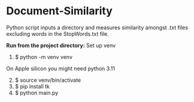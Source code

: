 # Document-Similarity
Python script inputs a directory and measures similarity amongst .txt files excluding words in the StopWords.txt file.

**Run from the project directory:**
Set up venv

1. $ python -m venv venv

On Apple silicon you might need python 3.11

2. $ source venv/bin/activate
3. $ pip install tk
4. $ python main.py
